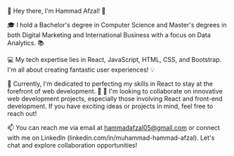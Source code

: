 👋 Hey there, I'm Hammad Afzal! 🚀

🎓 I hold a Bachelor's degree in Computer Science and Master's degrees in both Digital Marketing and International Business with a focus on Data Analytics. 📚

💻 My tech expertise lies in React, JavaScript, HTML, CSS, and Bootstrap. I'm all about creating fantastic user experiences! 💡

🌱 Currently, I'm dedicated to perfecting my skills in React to stay at the forefront of web development. 🚀
💞️ I'm looking to collaborate on innovative web development projects, especially those involving React and front-end development. If you have exciting ideas or projects in mind, feel free to reach out!

📫 You can reach me via email at hammadafzal05@gmail.com or connect with me on LinkedIn (linkedin.com/in/muhammad-hammad-afzal). Let's chat and explore collaboration opportunities!

<!---
hammad42662/hammad42662 is a ✨ special ✨ repository because its `README.md` (this file) appears on your GitHub profile.
You can click the Preview link to take a look at your changes.
--->
